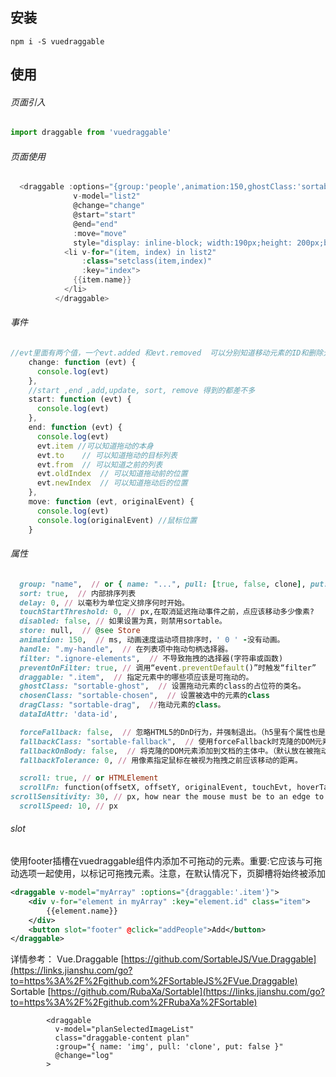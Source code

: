 ## 安装

```undefined
npm i -S vuedraggable
```

## 使用

###### 页面引入

```jsx
import draggable from 'vuedraggable'
```

###### 页面使用

```dart
  <draggable :options="{group:'people',animation:150,ghostClass:'sortable-ghost',chosenClass:'chosenClass',scroll:true,scrollSensitivity:200}"
              v-model="list2"
              @change="change"
              @start="start"
              @end="end"
              :move="move"
              style="display: inline-block; width:190px;height: 200px;background: #eee;overflow: auto">
            <li v-for="(item, index) in list2"
                :class="setclass(item,index)"
                :key="index">
              {{item.name}}
            </li>
          </draggable>
```

###### 事件

```jsx
//evt里面有两个值，一个evt.added 和evt.removed  可以分别知道移动元素的ID和删除元素的ID
    change: function (evt) {
      console.log(evt)
    },
    //start ,end ,add,update, sort, remove 得到的都差不多
    start: function (evt) {
      console.log(evt)
    },
    end: function (evt) {
      console.log(evt)
      evt.item //可以知道拖动的本身
      evt.to    // 可以知道拖动的目标列表
      evt.from  // 可以知道之前的列表
      evt.oldIndex  // 可以知道拖动前的位置
      evt.newIndex  // 可以知道拖动后的位置
    },
    move: function (evt, originalEvent) {
      console.log(evt)
      console.log(originalEvent) //鼠标位置
    }
```

###### 属性

```ruby
  group: "name",  // or { name: "...", pull: [true, false, clone], put: [true, false, array] } name相同的组可以互相拖动
  sort: true,  // 内部排序列表
  delay: 0, // 以毫秒为单位定义排序何时开始。
  touchStartThreshold: 0, // px,在取消延迟拖动事件之前，点应该移动多少像素?
  disabled: false, // 如果设置为真，则禁用sortable。
  store: null,  // @see Store
  animation: 150,  // ms, 动画速度运动项目排序时，' 0 ' -没有动画。
  handle: ".my-handle",  // 在列表项中拖动句柄选择器。
  filter: ".ignore-elements",  // 不导致拖拽的选择器(字符串或函数)
  preventOnFilter: true, // 调用“event.preventDefault()”时触发“filter”
  draggable: ".item",  // 指定元素中的哪些项应该是可拖动的。
  ghostClass: "sortable-ghost",  // 设置拖动元素的class的占位符的类名。
  chosenClass: "sortable-chosen",  // 设置被选中的元素的class
  dragClass: "sortable-drag",  //拖动元素的class。
  dataIdAttr: 'data-id',

  forceFallback: false,  // 忽略HTML5的DnD行为，并强制退出。（h5里有个属性也是拖动，这里是为了去掉H5拖动对这个的影响）
  fallbackClass: "sortable-fallback",  // 使用forceFallback时克隆的DOM元素的类名。
  fallbackOnBody: false,  // 将克隆的DOM元素添加到文档的主体中。（默认放在被拖动元素的同级）
  fallbackTolerance: 0, // 用像素指定鼠标在被视为拖拽之前应该移动的距离。

  scroll: true, // or HTMLElement
  scrollFn: function(offsetX, offsetY, originalEvent, touchEvt, hoverTargetEl) { ... }, // if you have custom scrollbar scrollFn may be used for autoscrolling
scrollSensitivity: 30, // px, how near the mouse must be to an edge to start scrolling.
  scrollSpeed: 10, // px
```

###### slot

使用footer插槽在vuedraggable组件内添加不可拖动的元素。重要:它应该与可拖动选项一起使用，以标记可拖拽元素。注意，在默认情况下，页脚槽将始终被添加

```xml
<draggable v-model="myArray" :options="{draggable:'.item'}">
    <div v-for="element in myArray" :key="element.id" class="item">
        {{element.name}}
    </div>
    <button slot="footer" @click="addPeople">Add</button>
</draggable>
```

详情参考：
 Vue.Draggable   [https://github.com/SortableJS/Vue.Draggable](https://links.jianshu.com/go?to=https%3A%2F%2Fgithub.com%2FSortableJS%2FVue.Draggable)
 Sortable   [https://github.com/RubaXa/Sortable](https://links.jianshu.com/go?to=https%3A%2F%2Fgithub.com%2FRubaXa%2FSortable)





            <draggable
              v-model="planSelectedImageList"
              class="draggable-content plan"
              :group="{ name: 'img', pull: 'clone', put: false }"
              @change="log"
            >